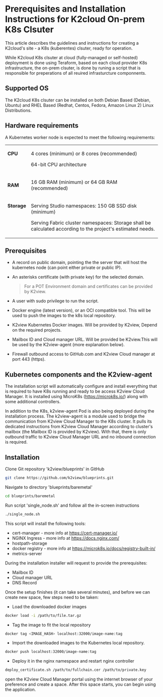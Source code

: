 # Prerequisites and Installation Instructions for K2cloud On-prem K8s Clsuter  

This article describes the guidelines and instructions for creating a K2cloud's site - a K8s (kuberentes) clsuter, ready for operation.

While K2cloud K8s clsuter at cloud (fully-managed or self-hosted) deployment is done using Teraform, based on each cloud provider K8s infrastructure, the on-prem clsuter, is done by runing a script that is responsible for preperations of all reuired infrasturcture componnents.

## Supported OS
The K2cloud K8s clsuter can be installed on both Debian Based (Debian, Ubuntu) and RHEL Based (Redhat, Centos, Fedora, Amazon Linux 2) Linux Distributions.

## Hardware requirements 
A Kubernetes worker node is expected to meet the following requirements:

<table>
<tbody>
<tr>
<td valign="top">
<p><strong>CPU</strong></p>
</td>
<td>
<p>4 cores (minimum) or 8 cores (recommended)</p>
<p>64-bit CPU architecture</p>
</td>
</tr>
<tr>
<td>
<p><strong>RAM</strong></p>
</td>
<td>
<p>16 GB RAM (minimum) or 64 GB RAM (recommended)</p>
</td>
</tr>
<tr>
<td valign="top">
<p><strong>Storage</strong></p>
</td>
<td>
<p>Serving Studio namespaces: 150 GB SSD disk (minimum)</p>
<p>Serving Fabric cluster namespaces: Storage shall be calculated according to the project's estimated needs.</p>
</td>
</tr>
</tbody>
</table>

## Prerequisites 
* A record on public domain, pointing the the server that will host the kubernetes node (can point either private or public IP).
* An asterisks certificate (with private key) for the selected domain.

  > For a POT Environment domain and certificates can be provided by K2view.

* A user with sudo privilege to run the script.
* Docker engine (latest version), or an OCI compatible tool. This will be used to push the images to the k8s local repository.
* K2view Kubernetes Docker images. Will be provided by K2view, Depend on the required projects.
* Mailbox ID and Cloud manager URL. Will be provided be K2view.This will be used by the K2view-agent (more explanation below).
* Firewall outbound access to GitHub.com and K2view Cloud manager at port 443 (https).


## Kubernetes components and the K2view-agent 

The installation script will automatically configure and install everything that is required to have K8s running and ready to be access K2view Cloud Manager. It is installed using MicroK8s (https://microk8s.io/) along with some additional controllers. 

In addition to the K8s, k2view-agent Pod is also being deployed during the installation process. The k2view-agent is a module used to bridge the communication from K2view Cloud Manager to the K8s cluster. It pulls its dedicated instructions from K2view Cloud Manager according to cluster's mailbox (the Mailbox ID is provided by K2view). With that, there is only outbound traffic to K2view Cloud Manager URL and no inbound connection is required.  
 

## Installation 

Clone Git repository 'k2view/blueprints' in GitHub 

```bash
git clone https://github.com/k2view/blueprints.git
```

Navigate to directory 'blueprints/baremetal' 

```bash
cd blueprints/baremetal
```

Run script 'single_node.sh'  and follow all the in-screen instructions 

```bash
./single_node.sh
```
This script will install the following tools:
* cert-manager - more info at <a href="https://cert-manager.io/" target="_blank">https://cert-manager.io/</a>
* NGINX Ingress - more info at <a href="https://docs.nginx.com/" target="_blank">https://docs.nginx.com/</a>
* hostpath-storage
* docker registry - more info at <a href="https://microk8s.io/docs/registry-built-in" target="_blank">https://microk8s.io/docs/registry-built-in/</a>
* metrics-server

During the installation installer will request to provide the prerequisites:
* Mailbox ID
* Cloud manager URL
* DNS Record

Once the setup finishes (it can take several minutes), and before we can create new space, few steps need to be taken:
* Load the downloaded docker images
```bash
docker load -i /path/to/file.tar.gz
```
* Tag the image to fit the local repository
```bash
docker tag <IMAGE_HASH> localhost:32000/image-name:tag
```
* Import the downloaded images to the Kubernetes local repository.
```bash
docker push localhost:32000/image-name:tag
```
* Deploy it in the nginx namespace and restart nginx controller
```bash
deploy_certificate.sh /path/to/fullchain.cer /path/to/private.key
```

open the K2view Cloud Manager portal using the internet browser of your preference and create a space. After this space starts, you can begin using the application.


